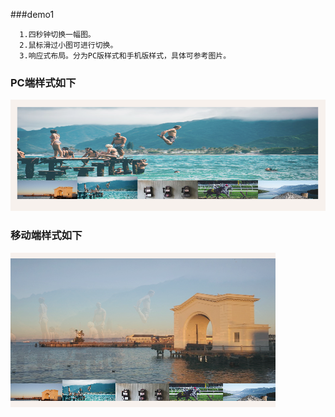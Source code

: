 ###demo1
```
  1.四秒钟切换一幅图。  
  2.鼠标滑过小图可进行切换。  
  3.响应式布局。分为PC版样式和手机版样式，具体可参考图片。
```  
### PC端样式如下
![PC](PC.png)  
### 移动端样式如下
![PC](Mobile.png)
